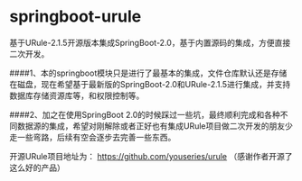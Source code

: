 # springboot-urule
基于URule-2.1.5开源版本集成SpringBoot-2.0，基于内置源码的集成，方便直接二次开发。

####1、本的springboot模块只是进行了最基本的集成，文件仓库默认还是存储在磁盘，现在希望基于最新版的SpringBoot-2.0和URule-2.1.5进行集成，并支持数据库存储资源库等，和权限控制等。

####2、加之在使用SpringBoot 2.0的时候踩过一些坑，最终顺利完成和各种不同数据源的集成，希望对刚解除或者正好也有集成URule项目做二次开发的朋友少走一些弯路，后续有空会逐步去完善一些东西。

开源URule项目地址为： https://github.com/youseries/urule （感谢作者开源了这么好的产品） 
